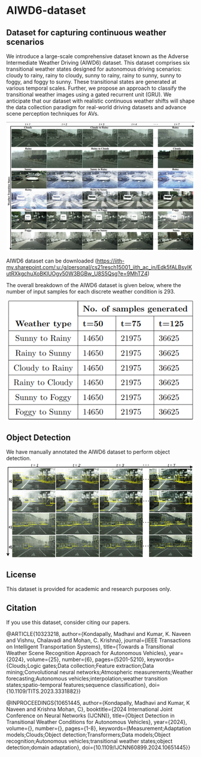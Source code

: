 # AIWD6-dataset
## Dataset for capturing continuous weather scenarios
We introduce a large-scale comprehensive dataset known as the Adverse Intermediate Weather Driving (AIWD6) dataset. This dataset comprises six transitional weather states designed for autonomous driving scenarios: cloudy to rainy, rainy to cloudy, sunny to rainy, rainy to sunny, sunny to foggy, and foggy to sunny. These transitional states are generated at various temporal scales. Further, we propose an approach to classify the transitional weather images using a gated recurrent unit (GRU). We anticipate that our dataset with realistic continuous weather shifts will shape the data collection paradigm for real-world driving datasets and advance scene perception techniques for AVs.


<img src="transitions.png" width="800">

AIWD6 dataset can be downloaded (https://iith-my.sharepoint.com/:u:/g/personal/cs21resch15001_iith_ac_in/Edk5fALBsylKutRXkgchuXoBKlUOgv50W3BGBw_U8S5Qsg?e=9MhTZ4)

The overall breakdown of the AIWD6 dataset is given below, where the number of input samples for each discrete weather condition is 293.


![](table_ITS.png)

## Object Detection

We have manually annotated the AIWD6 dataset to perform object detection.
<img src="Qualitative_detection.png" width="800">


<h2> License </h2>

This dataset is provided for academic and research purposes only.

<h2> Citation</h2>

If you use this dataset, consider citing our papers.

@ARTICLE{10323218,
  author={Kondapally, Madhavi and Kumar, K. Naveen and Vishnu, Chalavadi and Mohan, C. Krishna},
  journal={IEEE Transactions on Intelligent Transportation Systems}, 
  title={Towards a Transitional Weather Scene Recognition Approach for Autonomous Vehicles}, 
  year={2024},
  volume={25},
  number={6},
  pages={5201-5210},
  keywords={Clouds;Logic gates;Data collection;Feature extraction;Data mining;Convolutional neural networks;Atmospheric measurements;Weather forecasting;Autonomous vehicles;interpolation;weather transition states;spatio-temporal features;sequence classification},
  doi={10.1109/TITS.2023.3331882}}
  
@INPROCEEDINGS{10651445,
  author={Kondapally, Madhavi and Kumar, K Naveen and Krishna Mohan, C},
  booktitle={2024 International Joint Conference on Neural Networks (IJCNN)}, 
  title={Object Detection in Transitional Weather Conditions for Autonomous Vehicles}, 
  year={2024},
  volume={},
  number={},
  pages={1-8},
  keywords={Measurement;Adaptation models;Clouds;Object detection;Transformers;Data models;Object recognition;Autonomous vehicles;transitional weather states;object detection;domain adaptation},
  doi={10.1109/IJCNN60899.2024.10651445}}




